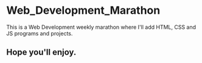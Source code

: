 # Web_Development_Marathon

This is a Web Development weekly marathon where I'll add HTML, CSS and JS programs and projects.

## Hope you'll enjoy.
